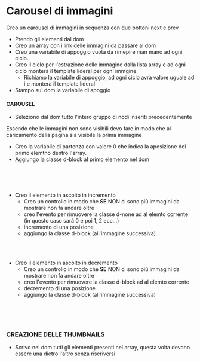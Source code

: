 # Carousel di immagini

Creo un carousel di immagini in sequenza con due bottoni next e prev

- Prendo gli elementi dal dom
- Creo un array con i link delle immagini da passare al dom
- Creo una variabile di appoggio vuota da rimepire man mano ad ogni ciclo.
- Creo il ciclo per l'estrazione delle immagine dalla lista array e ad ogni ciclo monterà il template lideral per ogni immgine
    - Richiamo la variabile di appoggio, ad ogni ciclo avrà valore uguale ad i e monterà il template lideral
- Stampo sul dom la variabile di apoggio

#### CAROUSEL 
- Seleziono dal dom tutto l'intero gruppo di nodi inseriti precedentemente

Essendo che le immagini non sono visibili devo fare in modo che al caricamento della pagina sia visibile la prima immagine
- Creo la variabile di partenza con valore 0 che indica la aposizione del primo elemtno dentro l'array.
- Aggiungo la classe d-block al primo elemento nel dom 

<br>
<br>
<br>

- Creo il elemento in ascolto in incremento
    - Creo un controllo in modo che **SE** NON ci sono più immagini da mostrare non fa andare oltre
    - creo l'evento per rimuovere la classe d-none ad al elemto corrente (in questo caso sarà 0 e poi 1, 2 ecc...)
    - incremento di una posizione
    - aggiungo la classe d-block (all'immagine successiva)

<br>
<br>

- Creo il elemento in ascolto in decremento
    - Creo un controllo in modo che **SE** NON ci sono più immagini da mostrare non fa andare oltre
    - creo l'evento per rimuovere la classe d-block ad al elemto corrente
    - decremento di una posizione
    - aggiungo la classe d-block (all'immagine successiva)

<br>
<br>
<br>

### CREAZIONE DELLE THUMBNAILS

- Scrivo nel dom tutti gli elementi presenti nel array, questa volta devono essere una dietro l'altro senza riscriversi 
